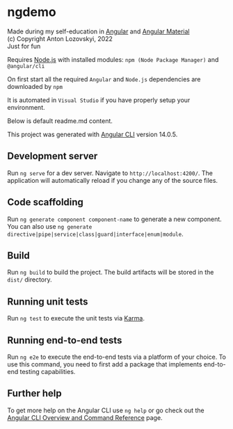 # ngdemo

Made during my self-education in [Angular](https://angular.io/) and [Angular Material](https://material.angular.io/)<br/>
(c) Copyright Anton Lozovskyi, 2022<br/>
Just for fun

Requires [Node.js](https://nodejs.org/) with installed modules: `npm (Node Package Manager)` and `@angular/cli`

On first start all the required `Angular` and `Node.js` dependencies are downloaded by `npm`

It is automated in `Visual Studio` if you have properly setup your environment.

Below is default readme.md content.

This project was generated with [Angular CLI](https://github.com/angular/angular-cli) version 14.0.5.

## Development server

Run `ng serve` for a dev server. Navigate to `http://localhost:4200/`. The application will automatically reload if you change any of the source files.

## Code scaffolding

Run `ng generate component component-name` to generate a new component. You can also use `ng generate directive|pipe|service|class|guard|interface|enum|module`.

## Build

Run `ng build` to build the project. The build artifacts will be stored in the `dist/` directory.

## Running unit tests

Run `ng test` to execute the unit tests via [Karma](https://karma-runner.github.io).

## Running end-to-end tests

Run `ng e2e` to execute the end-to-end tests via a platform of your choice. To use this command, you need to first add a package that implements end-to-end testing capabilities.

## Further help

To get more help on the Angular CLI use `ng help` or go check out the [Angular CLI Overview and Command Reference](https://angular.io/cli) page.
